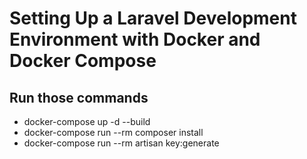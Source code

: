 
# Setting Up a Laravel Development Environment with Docker and Docker Compose


## Run those commands
- docker-compose up -d --build
- docker-compose run --rm composer install
- docker-compose run --rm artisan key:generate
